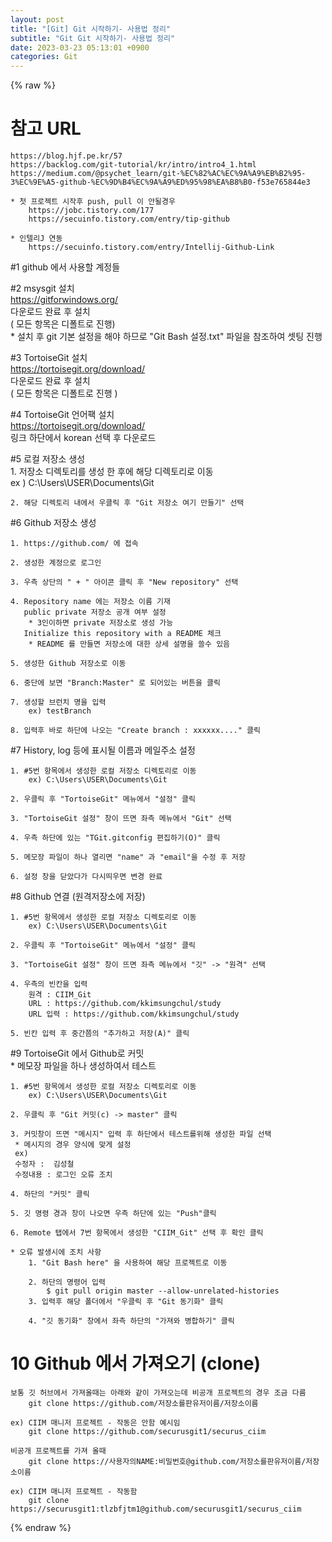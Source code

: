 ```yaml
---  
layout: post  
title: "[Git] Git 시작하기- 사용법 정리"  
subtitle: "Git Git 시작하기- 사용법 정리"  
date: 2023-03-23 05:13:01 +0900  
categories: Git  
---  
```

{% raw %}  
# 참고 URL  
	https://blog.hjf.pe.kr/57  
	https://backlog.com/git-tutorial/kr/intro/intro4_1.html  
	https://medium.com/@psychet_learn/git-%EC%82%AC%EC%9A%A9%EB%B2%95-3%EC%9E%A5-github-%EC%9D%B4%EC%9A%A9%ED%95%98%EA%B8%B0-f53e765844e3  
  
	* 첫 프로젝트 시작후 push, pull 이 안될경우  
		https://jobc.tistory.com/177  
		https://secuinfo.tistory.com/entry/tip-github  
  
	* 인텔리J 연동  
		https://secuinfo.tistory.com/entry/Intellij-Github-Link  
  
#1 github 에서 사용할 계정들  
  
#2 msysgit 설치  
	https://gitforwindows.org/  
	다운로드 완료 후 설치  
	( 모든 항목은 디폴트로 진행)  
	* 설치 후 git 기본 설정을 해야 하므로 "Git Bash 설정.txt" 파일을 참조하여 셋팅 진행  
  
#3 TortoiseGit 설치  
	https://tortoisegit.org/download/  
	다운로드 완료 후 설치  
	( 모든 항목은 디폴트로 진행 )  
  
#4 TortoiseGit 언어팩 설치  
	https://tortoisegit.org/download/  
	링크 하단에서 korean 선택 후 다운로드  
  
#5 로컬 저장소 생성  
	1. 저장소 디렉토리를 생성 한 후에 해당 디렉토리로 이동  
		ex )  C:\Users\USER\Documents\Git  
  
	2. 해당 디렉토리 내에서 우클릭 후 "Git 저장소 여기 만들기" 선택  
  
#6 Github 저장소 생성  
  
	1. https://github.com/ 에 접속  
  
	2. 생성한 계정으로 로그인  
  
	3. 우측 상단의 " + " 아이콘 클릭 후 "New repository" 선택  
  
	4. Repository name 에는 저장소 이름 기재  
	   public private 저장소 공개 여부 설정  
		* 3인이하면 private 저장소로 생성 가능  
	   Initialize this repository with a README 체크  
		* README 를 만들면 저장소에 대한 상세 설명을 쓸수 있음  
  
	5. 생성한 Github 저장소로 이동  
  
	6. 중단에 보면 "Branch:Master" 로 되어있는 버튼을 클릭  
  
	7. 생성할 브런치 명을 입력  
		ex) testBranch  
  
	8. 입력후 바로 하단에 나오는 "Create branch : xxxxxx...." 클릭  
  
#7 History, log 등에 표시될 이름과 메일주소 설정  
  
	1. #5번 항목에서 생성한 로컬 저장소 디렉토리로 이동  
		ex) C:\Users\USER\Documents\Git  
  
	2. 우클릭 후 "TortoiseGit" 메뉴에서 "설정" 클릭  
  
	3. "TortoiseGit 설정" 창이 뜨면 좌측 메뉴에서 "Git" 선택  
  
	4. 우측 하단에 있는 "TGit.gitconfig 편집하기(O)" 클릭  
  
	5. 메모장 파일이 하나 열리면 "name" 과 "email"을 수정 후 저장  
  
	6. 설정 창을 닫았다가 다시띄우면 변경 완료  
  
#8 Github 연결 (원격저장소에 저장)  
  
	1. #5번 항목에서 생성한 로컬 저장소 디렉토리로 이동  
		ex) C:\Users\USER\Documents\Git  
  
	2. 우클릭 후 "TortoiseGit" 메뉴에서 "설정" 클릭  
  
	3. "TortoiseGit 설정" 창이 뜨면 좌측 메뉴에서 "깃" -> "원격" 선택  
  
	4. 우측의 빈칸을 입력  
		원격 : CIIM_Git  
		URL : https://github.com/kkimsungchul/study  
		URL 입력 : https://github.com/kkimsungchul/study  
  
	5. 빈칸 입력 후 중간쯤의 "추가하고 저장(A)" 클릭  
  
#9 TortoiseGit 에서 Github로 커밋  
	* 메모장 파일을 하나 생성하여서 테스트  
  
	1. #5번 항목에서 생성한 로컬 저장소 디렉토리로 이동  
		ex) C:\Users\USER\Documents\Git  
  
	2. 우클릭 후 "Git 커밋(c) -> master" 클릭  
  
	3. 커밋창이 뜨면 "메시지" 입력 후 하단에서 테스트를위해 생성한 파일 선택  
	 * 메시지의 경우 양식에 맞게 설정  
	 ex)  
	 수정자 :  김성철  
	 수정내용 : 로그인 오류 조치  
  
	4. 하단의 "커밋" 클릭  
  
	5. 깃 명령 경과 창이 나오면 우측 하단에 있는 "Push"클릭  
  
	6. Remote 탭에서 7번 항목에서 생성한 "CIIM_Git" 선택 후 확인 클릭  
  
	* 오류 발생시에 조치 사항  
		1. "Git Bash here" 을 사용하여 해당 프로젝트로 이동  
  
		2. 하단의 명령어 입력  
			$ git pull origin master --allow-unrelated-histories  
		3. 입력후 해당 폴더에서 "우클릭 후 "Git 동기화" 클릭  
  
		4. "깃 동기화" 창에서 좌측 하단의 "가져와 병합하기" 클릭  
  
# 10 Github 에서 가져오기 (clone)  
  
	보통 깃 허브에서 가져올때는 아래와 같이 가져오는데 비공개 프로젝트의 경우 조금 다름  
		git clone https://github.com/저장소를판유저이름/저장소이름  
  
	ex) CIIM 매니저 프로젝트 - 작동은 안함 예시임  
		git clone https://github.com/securusgit1/securus_ciim  
  
	비공개 프로젝트를 가져 올때  
		git clone https://사용자의NAME:비밀번호@github.com/저장소를판유저이름/저장소이름  
  
	ex) CIIM 매니저 프로젝트 - 작동함  
		git clone https://securusgit1:tlzbfjtm1@github.com/securusgit1/securus_ciim  
  
{% endraw %}